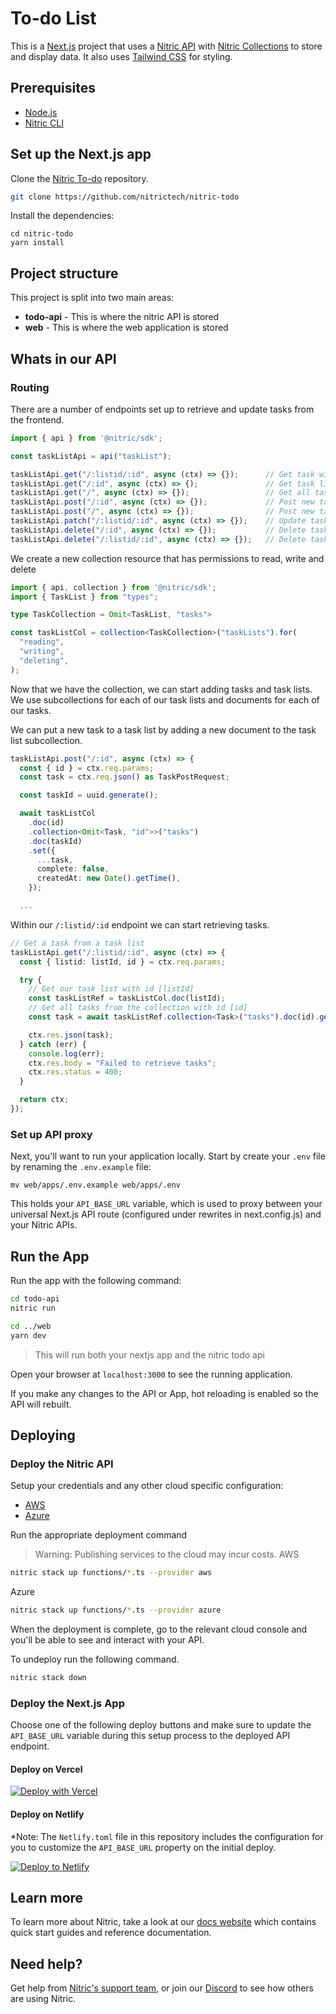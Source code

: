 # To-do List

This is a [Next.js](https://nextjs.org/) project that uses a [Nitric API](https://nitric.io/docs/apis) with [Nitric Collections](https://nitric.io/docs/collections) to store and display data. It also uses [Tailwind CSS](https://tailwindcss.com/) for styling.

## Prerequisites

- [Node.js](https://nodejs.org/en/download/)
- [Nitric CLI](/docs/installation.mdx)

## Set up the Next.js app

Clone the [Nitric To-do](https://github.com/nitrictech/nitric-todo) repository.

```bash
git clone https://github.com/nitrictech/nitric-todo
```

Install the dependencies:

```text
cd nitric-todo
yarn install
```

## Project structure

This project is split into two main areas:

- **todo-api** - This is where the nitric API is stored
- **web** - This is where the web application is stored

## Whats in our API

### Routing

There are a number of endpoints set up to retrieve and update tasks from the frontend.

```typescript
import { api } from '@nitric/sdk';

const taskListApi = api("taskList");

taskListApi.get("/:listid/:id", async (ctx) => {});      // Get task with [id]
taskListApi.get("/:id", async (ctx) => {);               // Get task list with [id]
taskListApi.get("/", async (ctx) => {});                 // Get all task lists
taskListApi.post("/:id", async (ctx) => {});             // Post new task for task list
taskListApi.post("/", async (ctx) => {});                // Post new task list
taskListApi.patch("/:listid/:id", async (ctx) => {});    // Update task
taskListApi.delete("/:id", async (ctx) => {});           // Delete task list
taskListApi.delete("/:listid/:id", async (ctx) => {});   // Delete task
```

We create a new collection resource that has permissions to read, write and delete

```typescript
import { api, collection } from '@nitric/sdk';
import { TaskList } from "types";

type TaskCollection = Omit<TaskList, "tasks">

const taskListCol = collection<TaskCollection>("taskLists").for(
  "reading",
  "writing",
  "deleting",
);
```

Now that we have the collection, we can start adding tasks and task lists. We use subcollections for each of our task lists and documents for each of our tasks.

We can put a new task to a task list by adding a new document to the task list subcollection.

```typescript
taskListApi.post("/:id", async (ctx) => {
  const { id } = ctx.req.params;
  const task = ctx.req.json() as TaskPostRequest;

  const taskId = uuid.generate();

  await taskListCol
    .doc(id)
    .collection<Omit<Task, "id">>("tasks")
    .doc(taskId)
    .set({
      ...task,
      complete: false,
      createdAt: new Date().getTime(),
    });

  ...
```

Within our `/:listid/:id` endpoint we can start retrieving tasks.

```typescript
// Get a task from a task list
taskListApi.get("/:listid/:id", async (ctx) => {
  const { listid: listId, id } = ctx.req.params;

  try {
    // Get our task list with id [listId]
    const taskListRef = taskListCol.doc(listId); 
    // Get all tasks from the collection with id [id]
    const task = await taskListRef.collection<Task>("tasks").doc(id).get();

    ctx.res.json(task);
  } catch (err) {
    console.log(err);
    ctx.res.body = "Failed to retrieve tasks";
    ctx.res.status = 400;
  }

  return ctx;
});

```

### Set up API proxy

Next, you'll want to run your application locally. Start by create your `.env` file by renaming the `.env.example` file:

```
mv web/apps/.env.example web/apps/.env
```

This holds your `API_BASE_URL` variable, which is used to proxy between your universal Next.js API route (configured under rewrites in next.config.js) and your Nitric APIs.

## Run the App

Run the app with the following command:

```bash
cd todo-api
nitric run

cd ../web
yarn dev
```

> This will run both your nextjs app and the nitric todo api

Open your browser at `localhost:3000` to see the running application.

If you make any changes to the API or App, hot reloading is enabled so the API will rebuilt.

## Deploying

### Deploy the Nitric API

Setup your credentials and any other cloud specific configuration:

- [AWS](/docs/reference/aws)
- [Azure](/docs/reference/azure)

Run the appropriate deployment command

> Warning: Publishing services to the cloud may incur costs.
> AWS

```bash
nitric stack up functions/*.ts --provider aws
```

Azure

```bash
nitric stack up functions/*.ts --provider azure
```

When the deployment is complete, go to the relevant cloud console and you'll be able to see and interact with your API.

To undeploy run the following command.

```bash
nitric stack down
```

### Deploy the Next.js App

Choose one of the following deploy buttons and make sure to update the `API_BASE_URL` variable during this setup process to the deployed API endpoint.

#### Deploy on Vercel

[![Deploy with Vercel](https://vercel.com/button)](https://vercel.com/new/clone?repository-url=https://github.com/nitrictech/nextjs-starter&env=DATABASE_URL)

#### Deploy on Netlify

\*Note: The `Netlify.toml` file in this repository includes the configuration for you to customize the `API_BASE_URL` property on the initial deploy.

[![Deploy to Netlify](https://www.netlify.com/img/deploy/button.svg)](https://app.netlify.com/start/deploy?repository=https://github.com/nitrictech/nextjs-starter)

## Learn more

To learn more about Nitric, take a look at our [docs website](https://nitric.io/docs) which contains quick start guides and reference documentation.

## Need help?

Get help from [Nitric's support team](https://nitric.io/docs/support), or join our [Discord](https://discord.com/channels/955259353043173427/955259353043173430) to see how others are using Nitric.

